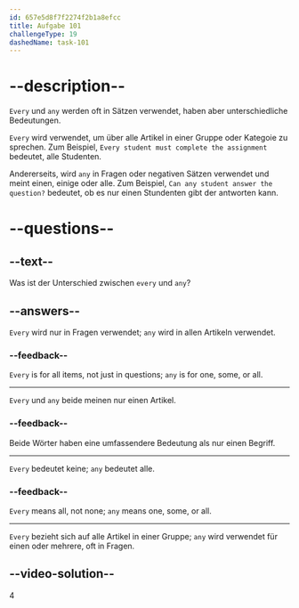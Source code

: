 ```yaml
---
id: 657e5d8f7f2274f2b1a8efcc
title: Aufgabe 101
challengeType: 19
dashedName: task-101
---
```


# --description--

`Every` und `any` werden oft in Sätzen verwendet, haben aber unterschiedliche Bedeutungen.

`Every` wird verwendet, um über alle Artikel in einer Gruppe oder Kategoie zu sprechen. Zum Beispiel, `Every student must complete the assignment` bedeutet, alle Studenten.

Andererseits, wird `any` in Fragen oder negativen Sätzen verwendet und meint einen, einige oder alle. Zum Beispiel, `Can any student answer the question?` bedeutet, ob es nur einen Stundenten gibt der antworten kann.

# --questions--

## --text--

Was ist der Unterschied zwischen `every` und `any`?

## --answers--

`Every` wird nur in Fragen verwendet; `any` wird in allen Artikeln verwendet.

### --feedback--

`Every` is for all items, not just in questions; `any` is for one, some, or all.

---

`Every` und `any` beide meinen nur einen Artikel.

### --feedback--

Beide Wörter haben eine umfassendere Bedeutung als nur einen Begriff.

---

`Every` bedeutet keine; `any` bedeutet alle.

### --feedback--

`Every` means all, not none; `any` means one, some, or all.

---

`Every` bezieht sich auf alle Artikel in einer Gruppe; `any` wird verwendet für einen oder mehrere, oft in Fragen.

## --video-solution--

4
